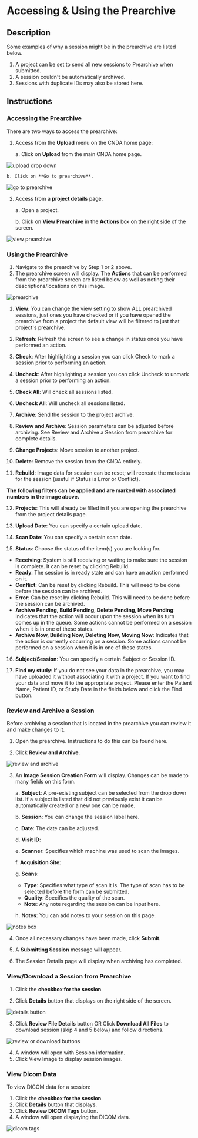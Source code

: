 # Accessing & Using the Prearchive


## **Description**

Some examples of why a session might be in the prearchive are listed below.

1. A project can be set to send all new sessions to Prearchive when submitted.
2. A session couldn't be automatically archived.
3. Sessions with duplicate IDs may also be stored here.
   
## **Instructions**
### **Accessing the Prearchive**
There are two ways to access the prearchive:

1. Access from the **Upload** menu on the CNDA home page:
   
   a. Click on **Upload** from the main CNDA home page.

![upload drop down](images/AccessUsePrearchive1.jpg)
   
    b. Click on **Go to prearchive**.

![go to prearchive](images/AccessUsePrearchive2.jpg)
   
2. Access from a **project details** page.

   a. Open a project.

    b. Click on **View Prearchive** in the **Actions** box on the right side of the screen.

![view prearchive](images/AccessUsePrearchive3.jpg)

### **Using the Prearchive**
1. Navigate to the prearchive by Step 1 or 2 above.
2. The prearchive screen will display. The **Actions** that can be performed from the prearchive screen are listed below as well as noting their descriptions/locations on this image.

![prearchive](images/AccessUsePrearchive4.jpg)

1.  **View**: You can change the view setting to show ALL prearchived sessions, just ones you have checked or if you have opened the prearchive from a project the default view will be filtered to just that project's prearchive.

2.  **Refresh**: Refresh the screen to see a change in status once you have performed an action.

3.  **Check**: After highlighting a session you can click Check to mark a session prior to performing an action.

4.  **Uncheck**: After highlighting a session you can click Uncheck to unmark a session prior to performing an action.

5.  **Check All**: Will check all sessions listed.

6.  **Uncheck All**: Will uncheck all sessions listed.

7.  **Archive**: Send the session to the project archive.

8.  **Review and Archive**: Session parameters can be adjusted before archiving. See Review and Archive a Session from prearchive for complete details.

9.  **Change Projects**: Move session to another project.

10. **Delete**: Remove the session from the CNDA entirely.

11. **Rebuild**: Image data for session can be reset; will recreate the metadata for the session (useful if Status is Error or Conflict).

**The following filters can be applied and are marked with associated numbers in the image above.**

12.  **Projects**: This will already be filled in if you are opening the prearchive from the project details page.

13.  **Upload Date**: You can specify a certain upload date.

14.  **Scan Date**: You can specify a certain scan date.

15.  **Status**: Choose the status of the item(s) you are looking for.

 - **Receiving**: System is still receiving or waiting to make sure the session is complete. It can be reset by clicking Rebuild.
 - **Ready**: The session is in ready state and can have an action performed on it.
 - **Conflict**: Can be reset by clicking Rebuild. This will need to be done before the session can be archived.
 - **Error**: Can be reset by clicking Rebuild. This will need to be done before the session can be archived.
 - **Archive Pending, Build Pending, Delete Pending, Move Pending**: Indicates that the action will occur upon the session when its turn comes up in the queue. Some actions cannot be performed on a session when it is in one of these states.
 - **Archive Now, Building Now, Deleting Now, Moving Now**: Indicates that the action is currently occurring on a session. Some actions cannot be performed on a session when it is in one of these states.
16.  **Subject/Session**: You can specify a certain Subject or Session ID.

17.  **Find my study**: If you do not see your data in the prearchive, you may have uploaded it without associating it with a project. If you want to find your data and move it to the appropriate project. Please enter the Patient Name, Patient ID, or Study Date in the fields below and click the Find button.

### **Review and Archive a Session**
Before archiving a session that is located in the prearchive you can review it and make changes to it.

1. Open the prearchive. Instructions to do this can be found here.

2. Click **Review and Archive**.

![review and archive](images/AccessUsePrearchive5.jpg)

3. An **Image Session Creation Form** will display. Changes can be made to many fields on this form.
   
    a. **Subject**: A pre-existing subject can be selected from the drop down list. If a subject is listed that did not previously exist it can be automatically created or a new one can be made.
   
    b. **Session**: You can change the session label here.
   
    c. **Date**: The date can be adjusted.
   
    d. **Visit ID**:
   
    e. **Scanner**: Specifies which machine was used to scan the images.
   
    f. **Acquisition Site**:
   
    g. **Scans**:
   
     - **Type**: Specifies what type of scan it is. The type of scan has to be selected before the form can be submitted.
     - **Quality**: Specifies the quality of the scan.
     - **Note**: Any note regarding the session can be input here.
       
    h. **Notes**: You can add notes to your session on this page.

![notes box](images/AccessUsePrearchive6.jpg)

4. Once all necessary changes have been made, click **Submit**.

5. A **Submitting Session** message will appear.

6. The Session Details page will display when archiving has completed.

### **View/Download a Session from Prearchive**

1. Click the **checkbox for the session**.

2. Click **Details** button that displays on the right side of the screen.

![details button](images/AccessUsePrearchive7.jpg)

3. Click **Review File Details** button OR Click **Download All Files** to download session (skip 4 and 5 below) and follow directions.

![review or download buttons](images/AccessUsePrearchive8.jpg)

4. A window will open with Session information.
5. Click View Image to display session images.

### View Dicom Data
To view DICOM data for a session:

1. Click the **checkbox for the session**.
2. Click **Details** button that displays.
3. Click **Review DICOM Tags** button.
4. A window will open displaying the DICOM data.

![dicom tags](images/AccessUsePrearchive9.jpg)
